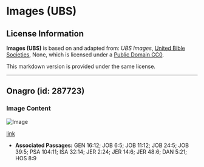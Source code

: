 # Images (UBS)

## License Information

**Images (UBS)** is based on and adapted from: _UBS Images_, [United Bible Societies](https://unitedbiblesocieties.org/), None, which is licensed under a [Public Domain CC0](https://creativecommons.org/public-domain/cc0/).

This markdown version is provided under the same license.



--------------------------------

## Onagro (id: 287723)

### Image Content

![Image](https://cdn.aquifer.bible/aquifer-content/resources/Media/WEB-0683_onager.jpg)

[link](https://cdn.aquifer.bible/aquifer-content/resources/Media/WEB-0683_onager.jpg)

* **Associated Passages:** GEN 16:12; JOB 6:5; JOB 11:12; JOB 24:5; JOB 39:5; PSA 104:11; ISA 32:14; JER 2:24; JER 14:6; JER 48:6; DAN 5:21; HOS 8:9


